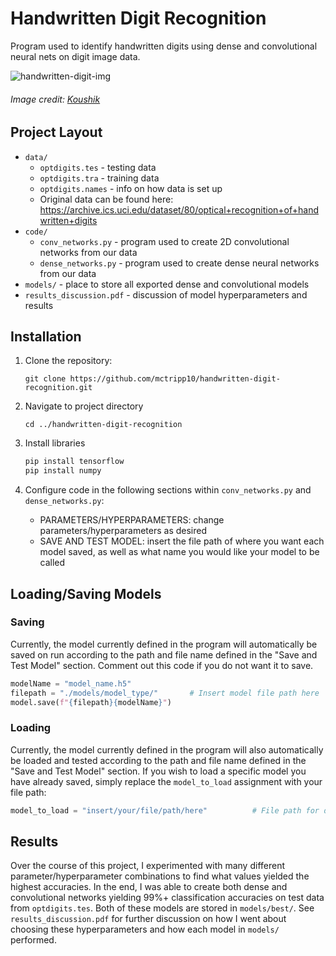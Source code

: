 # Handwritten Digit Recognition

Program used to identify handwritten digits using dense and convolutional neural nets on digit image data.

![handwritten-digit-img](https://miro.medium.com/v2/resize:fit:720/format:webp/1*SfRJNb5dOOPZYEFY5jDRqA.png)
###### Image credit: [Koushik](https://medium.com/@koushikkushal95/mnist-hand-written-digit-classification-using-neural-network-from-scratch-54da85712a06)

## Project Layout

- `data/`
	- `optdigits.tes` - testing data
	- `optdigits.tra` - training data
	- `optdigits.names` - info on how data is set up
	-  Original data can be found here: https://archive.ics.uci.edu/dataset/80/optical+recognition+of+handwritten+digits
 - `code/`
	- `conv_networks.py` - program used to create 2D convolutional networks from our data
	- `dense_networks.py` - program used to create dense neural networks from our data
 - `models/` - place to store all exported dense and convolutional models
 - `results_discussion.pdf` - discussion of model hyperparameters and results

## Installation

1. Clone the repository:
   ```
   git clone https://github.com/mctripp10/handwritten-digit-recognition.git
   ```
   
2. Navigate to project directory
   ```
   cd ../handwritten-digit-recognition
   ```
   
3. Install libraries
   ```bash
   pip install tensorflow
   pip install numpy
   ```

4. Configure code in the following sections within `conv_networks.py` and `dense_networks.py`:
   - PARAMETERS/HYPERPARAMETERS: change parameters/hyperparameters as desired
   - SAVE AND TEST MODEL: insert the file path of where you want each model saved, as 
well as what name you would like your model to be called

## Loading/Saving Models

### Saving
Currently, the model currently defined in the program will automatically be saved on run according to the path and file name defined in the "Save and Test Model" section. 
Comment out this code if you do not want it to save.
```Python
modelName = "model_name.h5"
filepath = "./models/model_type/"       # Insert model file path here
model.save(f"{filepath}{modelName}")
```
 ### Loading
 Currently, the model currently defined in the program will also automatically be loaded and tested according to the path and file name defined in the "Save and Test Model"
 section. If you wish to load a specific model you have already saved, simply replace the `model_to_load` assignment with your file path:
 ```Python
model_to_load = "insert/your/file/path/here"          # File path for desired model to load and test
```

## Results
Over the course of this project, I experimented with many different parameter/hyperparameter combinations 
to find what values yielded the highest accuracies. In the end, I was able to create both dense and convolutional
networks yielding 99%+ classification accuracies on test data from `optdigits.tes`. Both of these models are stored
in `models/best/`. See `results_discussion.pdf` for further discussion on how I went about choosing these 
hyperparameters and how each model in `models/` performed. 
